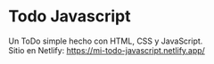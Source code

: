 # Todo Javascript
Un ToDo simple hecho con HTML, CSS y JavaScript. <br>
Sitio en Netlify: https://mi-todo-javascript.netlify.app/
